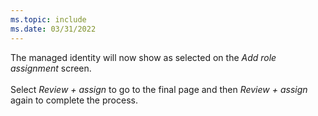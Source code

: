```yaml
---
ms.topic: include
ms.date: 03/31/2022
---
```

The managed identity will now show as selected on the *Add role assignment* screen.<br>
<br>
Select *Review + assign* to go to the final page and then *Review + assign* again to complete the process.
